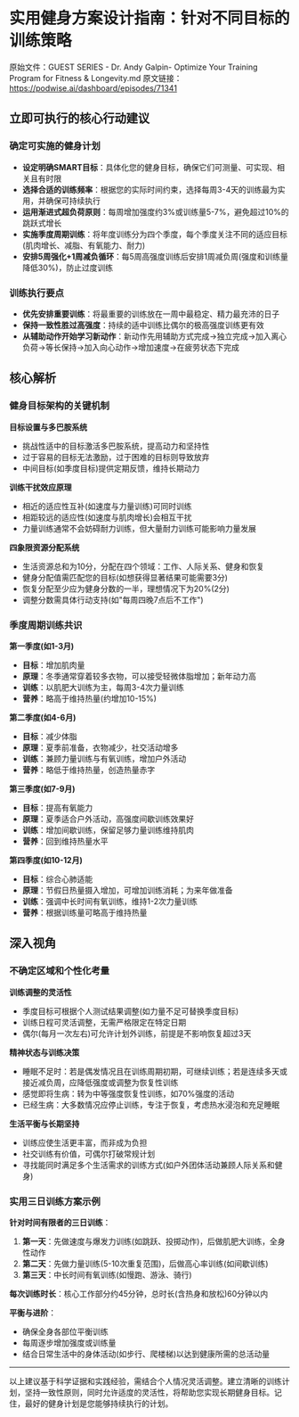 # 实用健身方案设计指南：针对不同目标的训练策略

原始文件：GUEST SERIES - Dr. Andy Galpin- Optimize Your Training Program for Fitness & Longevity.md
原文链接：https://podwise.ai/dashboard/episodes/71341

## 立即可执行的核心行动建议

### 确定可实施的健身计划
* **设定明确SMART目标**：具体化您的健身目标，确保它们可测量、可实现、相关且有时限
* **选择合适的训练频率**：根据您的实际时间约束，选择每周3-4天的训练最为实用，并确保可持续执行
* **运用渐进式超负荷原则**：每周增加强度约3%或训练量5-7%，避免超过10%的跳跃式增长
* **实施季度周期训练**：将年度训练分为四个季度，每个季度关注不同的适应目标(肌肉增长、减脂、有氧能力、耐力)
* **安排5周强化+1周减负循环**：每5周高强度训练后安排1周减负周(强度和训练量降低30%)，防止过度训练

### 训练执行要点
* **优先安排重要训练**：将最重要的训练放在一周中最稳定、精力最充沛的日子
* **保持一致性胜过高强度**：持续的适中训练比偶尔的极高强度训练更有效
* **从辅助动作开始学习新动作**：新动作先用辅助方式完成→独立完成→加入离心负荷→等长保持→加入向心动作→增加速度→在疲劳状态下完成

## 核心解析

### 健身目标架构的关键机制

**目标设置与多巴胺系统**
* 挑战性适中的目标激活多巴胺系统，提高动力和坚持性
* 过于容易的目标无法激励，过于困难的目标则导致放弃
* 中间目标(如季度目标)提供定期反馈，维持长期动力

**训练干扰效应原理**
* 相近的适应性互补(如速度与力量训练)可同时训练
* 相距较远的适应性(如速度与肌肉增长)会相互干扰
* 力量训练通常不会妨碍耐力训练，但大量耐力训练可能影响力量发展

**四象限资源分配系统**
* 生活资源总和为10分，分配在四个领域：工作、人际关系、健身和恢复
* 健身分配值需匹配您的目标(如想获得显著结果可能需要3分)
* 恢复分配至少应为健身分数的一半，理想情况下为20%(2分)
* 调整分数需具体行动支持(如"每周四晚7点后不工作")

### 季度周期训练共识

**第一季度(如1-3月)**
* **目标**：增加肌肉量
* **原理**：冬季通常穿着较多衣物，可以接受轻微体脂增加；新年动力高
* **训练**：以肌肥大训练为主，每周3-4次力量训练
* **营养**：略高于维持热量(约增加10-15%)

**第二季度(如4-6月)**
* **目标**：减少体脂
* **原理**：夏季前准备，衣物减少，社交活动增多
* **训练**：兼顾力量训练与有氧训练，增加户外活动
* **营养**：略低于维持热量，创造热量赤字

**第三季度(如7-9月)**
* **目标**：提高有氧能力
* **原理**：夏季适合户外活动，高强度间歇训练效果好
* **训练**：增加间歇训练，保留足够力量训练维持肌肉
* **营养**：回到维持热量水平

**第四季度(如10-12月)**
* **目标**：综合心肺适能
* **原理**：节假日热量摄入增加，可增加训练消耗；为来年做准备
* **训练**：强调中长时间有氧训练，维持1-2次力量训练
* **营养**：根据训练量可略高于维持热量

## 深入视角

### 不确定区域和个性化考量

**训练调整的灵活性**
* 季度目标可根据个人测试结果调整(如力量不足可替换季度目标)
* 训练日程可灵活调整，无需严格限定在特定日期
* 偶尔(每月一次左右)可允许计划外训练，前提是不影响恢复超过3天

**精神状态与训练决策**
* 睡眠不足时：若是偶发情况且在训练周期初期，可继续训练；若是连续多天或接近减负周，应降低强度或调整为恢复性训练
* 感觉即将生病：转为中等强度恢复性训练，如70%强度的活动
* 已经生病：大多数情况应停止训练，专注于恢复，考虑热水浸泡和充足睡眠

**生活平衡与长期坚持**
* 训练应使生活更丰富，而非成为负担
* 社交训练有价值，可偶尔打破常规计划
* 寻找能同时满足多个生活需求的训练方式(如户外团体活动兼顾人际关系和健身)

### 实用三日训练方案示例

**针对时间有限者的三日训练**：
1. **第一天**：先做速度与爆发力训练(如跳跃、投掷动作)，后做肌肥大训练，全身性动作
2. **第二天**：先做力量训练(5-10次重复范围)，后做高心率训练(如间歇训练)
3. **第三天**：中长时间有氧训练(如慢跑、游泳、骑行)

**每次训练时长**：核心工作部分约45分钟，总时长(含热身和放松)60分钟以内

**平衡与进阶**：
* 确保全身各部位平衡训练
* 每周逐步增加强度或训练量
* 结合日常生活中的身体活动(如步行、爬楼梯)以达到健康所需的总活动量

---

以上建议基于科学证据和实践经验，需结合个人情况灵活调整。建立清晰的训练计划，坚持一致性原则，同时允许适度的灵活性，将帮助您实现长期健身目标。记住，最好的健身计划是您能够持续执行的计划。
